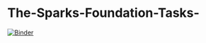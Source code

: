 # The-Sparks-Foundation-Tasks-

[![Binder](https://mybinder.org/badge_logo.svg)](https://mybinder.org/v2/gh/ajuranwa13/The-Sparks-Foundation-Tasks-/main?filepath=TSF_Task_1.ipynb)


